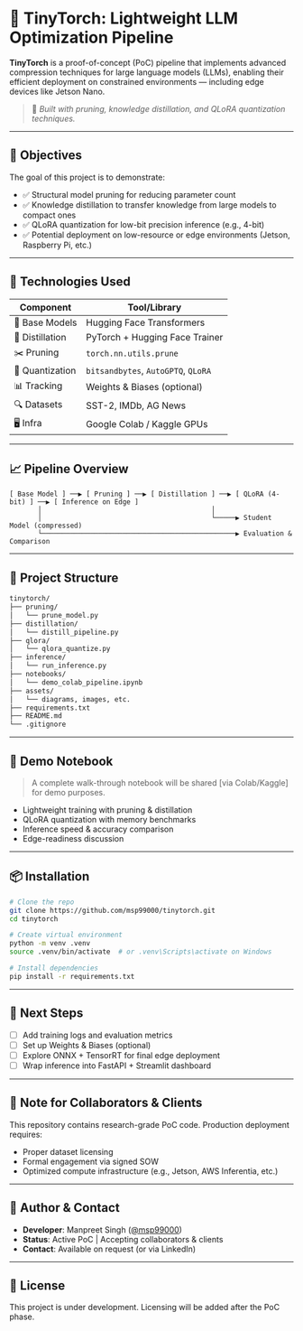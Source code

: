 # 🧠 TinyTorch: Lightweight LLM Optimization Pipeline

**TinyTorch** is a proof-of-concept (PoC) pipeline that implements advanced compression techniques for large language models (LLMs), enabling their efficient deployment on constrained environments — including edge devices like Jetson Nano.

> 🔬 *Built with pruning, knowledge distillation, and QLoRA quantization techniques.*

---

## 🚀 Objectives

The goal of this project is to demonstrate:
- ✅ Structural model pruning for reducing parameter count
- ✅ Knowledge distillation to transfer knowledge from large models to compact ones
- ✅ QLoRA quantization for low-bit precision inference (e.g., 4-bit)
- ✅ Potential deployment on low-resource or edge environments (Jetson, Raspberry Pi, etc.)

---

## 📌 Technologies Used

| Component         | Tool/Library                  |
|------------------|-------------------------------|
| 🧠 Base Models    | Hugging Face Transformers     |
| 🧪 Distillation   | PyTorch + Hugging Face Trainer|
| ✂️ Pruning        | `torch.nn.utils.prune`        |
| 🧮 Quantization   | `bitsandbytes`, `AutoGPTQ`, `QLoRA` |
| 📊 Tracking       | Weights & Biases (optional)   |
| 🔍 Datasets       | SST-2, IMDb, AG News          |
| 🖥️ Infra          | Google Colab / Kaggle GPUs    |

---

## 📈 Pipeline Overview

```text
[ Base Model ] ──▶ [ Pruning ] ──▶ [ Distillation ] ──▶ [ QLoRA (4-bit) ] ──▶ [ Inference on Edge ]
       │                                          │
       │                                          └─────▶ Student Model (compressed)
       └────────────────────────────────────────────────▶ Evaluation & Comparison
````

---

## 📁 Project Structure

```bash
tinytorch/
├── pruning/
│   └── prune_model.py
├── distillation/
│   └── distill_pipeline.py
├── qlora/
│   └── qlora_quantize.py
├── inference/
│   └── run_inference.py
├── notebooks/
│   └── demo_colab_pipeline.ipynb
├── assets/
│   └── diagrams, images, etc.
├── requirements.txt
├── README.md
└── .gitignore
```

---

## 🧪 Demo Notebook

> A complete walk-through notebook will be shared \[via Colab/Kaggle] for demo purposes.

* Lightweight training with pruning & distillation
* QLoRA quantization with memory benchmarks
* Inference speed & accuracy comparison
* Edge-readiness discussion

---

## 📦 Installation

```bash
# Clone the repo
git clone https://github.com/msp99000/tinytorch.git
cd tinytorch

# Create virtual environment
python -m venv .venv
source .venv/bin/activate  # or .venv\Scripts\activate on Windows

# Install dependencies
pip install -r requirements.txt
```

---

## 📅 Next Steps

* [ ] Add training logs and evaluation metrics
* [ ] Set up Weights & Biases (optional)
* [ ] Explore ONNX + TensorRT for final edge deployment
* [ ] Wrap inference into FastAPI + Streamlit dashboard

---

## 🔐 Note for Collaborators & Clients

This repository contains research-grade PoC code. Production deployment requires:

* Proper dataset licensing
* Formal engagement via signed SOW
* Optimized compute infrastructure (e.g., Jetson, AWS Inferentia, etc.)

---

## 🤝 Author & Contact

* **Developer**: Manpreet Singh ([@msp99000](https://github.com/msp99000))
* **Status**: Active PoC | Accepting collaborators & clients
* **Contact**: Available on request (or via LinkedIn)

---

## 📜 License

This project is under development. Licensing will be added after the PoC phase.


